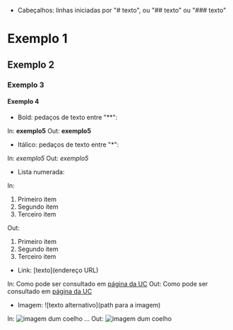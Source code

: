 - Cabeçalhos: linhas iniciadas por "# texto", ou "## texto" ou "### texto"

# Exemplo 1

## Exemplo 2

### Exemplo 3

#### Exemplo 4

- Bold: pedaços de texto entre "**":
  
In: **exemplo5**
Out: <b>exemplo5</b>

- Itálico: pedaços de texto entre "*":
  
In: *exemplo5*
Out: <i>exemplo5</i>

- Lista numerada:

In:

1. Primeiro item
2. Segundo item
3. Terceiro item


Out:

<ol>
    <li>Primeiro item</li>
    <li>Segundo item</li>
    <li>Terceiro item</li>
</ol>


- Link: [texto](endereço URL)

In: Como pode ser consultado em [página da UC](http://www.uc.pt)
Out: Como pode ser consultado em <a href="http://www.uc.pt">página da UC</a>

- Imagem: ![texto alternativo](path para a imagem)

In: ![imagem dum coelho](http://www.coellho.com) ...
Out: <img src="http://www.coellho.com" alt="imagem dum coelho"/>
